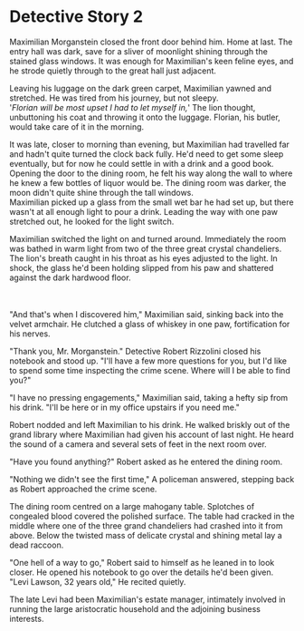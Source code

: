
# Detective Story 2

Maximilian Morganstein closed the front door behind him. Home at last. The entry hall was dark, save for a sliver of moonlight shining through the stained glass windows. It was enough for Maximilian's keen feline eyes, and he strode quietly through to the great hall just adjacent.

Leaving his luggage on the dark green carpet, Maximilian yawned and stretched. He was tired from his journey, but not sleepy.</br>
'*Florian will be most upset I had to let myself in,*' The lion thought, unbuttoning his coat and throwing it onto the luggage. Florian, his butler, would take care of it in the morning.

It was late, closer to morning than evening, but Maximilian had travelled far and hadn't quite turned the clock back fully. He'd need to get some sleep eventually, but for now he could settle in with a drink and a good book.</br>
Opening the door to the dining room, he felt his way along the wall to where he knew a few bottles of liquor would be. The dining room was darker, the moon didn't quite shine through the tall windows.</br>
Maximilian picked up a glass from the small wet bar he had set up, but there wasn't at all enough light to pour a drink. Leading the way with one paw stretched out, he looked for the light switch.

Maximilian switched the light on and turned around. Immediately the room was bathed in warm light from two of the three great crystal chandeliers. The lion's breath caught in his throat as his eyes adjusted to the light. In shock, the glass he'd been holding slipped from his paw and shattered against the dark hardwood floor.</br>
</br>
</br>

"And that's when I discovered him," Maximilian said, sinking back into the velvet armchair. He clutched a glass of whiskey in one paw, fortification for his nerves.

"Thank you, Mr. Morganstein." Detective Robert Rizzolini closed his notebook and stood up. "I'll have a few more questions for you, but I'd like to spend some time inspecting the crime scene. Where will I be able to find you?"

"I have no pressing engagements," Maximilian said, taking a hefty sip from his drink. "I'll be here or in my office upstairs if you need me."

Robert nodded and left Maximilian to his drink. He walked briskly out of the grand library where Maximilian had given his account of last night. He heard the sound of a camera and several sets of feet in the next room over.

"Have you found anything?" Robert asked as he entered the dining room.

"Nothing we didn't see the first time," A policeman answered, stepping back as Robert approached the crime scene.

The dining room centred on a large mahogany table. Splotches of congealed blood covered the polished surface. The table had cracked in the middle where one of the three grand chandeliers had crashed into it from above. Below the twisted mass of delicate crystal and shining metal lay a dead raccoon.

"One hell of a way to go," Robert said to himself as he leaned in to look closer. He opened his notebook to go over the details he'd been given. "Levi Lawson, 32 years old," He recited quietly.

The late Levi had been Maximilian's estate manager, intimately involved in running the large aristocratic household and the adjoining business interests.